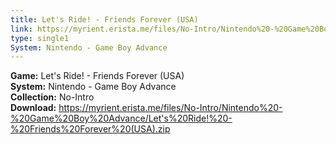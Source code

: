 ```yaml
---
title: Let's Ride! - Friends Forever (USA)
link: https://myrient.erista.me/files/No-Intro/Nintendo%20-%20Game%20Boy%20Advance/Let's%20Ride!%20-%20Friends%20Forever%20(USA).zip
type: single1
System: Nintendo - Game Boy Advance
---
```

<b>Game:</b> Let's Ride! - Friends Forever (USA)<br>
<b>System:</b> Nintendo - Game Boy Advance<br>
<b>Collection:</b> No-Intro<br>
<b>Download:</b> https://myrient.erista.me/files/No-Intro/Nintendo%20-%20Game%20Boy%20Advance/Let's%20Ride!%20-%20Friends%20Forever%20(USA).zip